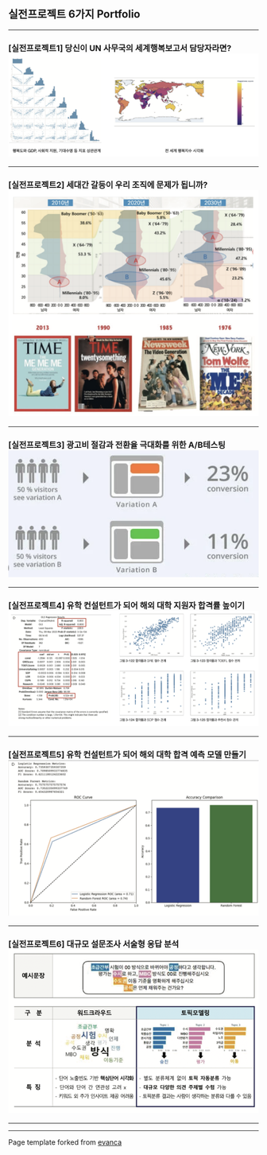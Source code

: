 ## 실전프로젝트 6가지 Portfolio
------------------------------------------------------------------------



### [실전프로젝트1] 당신이 UN 사무국의 세계행복보고서 담당자라면? <img src="images/project1.png"/>
---
### [실전프로젝트2] 세대간 갈등이 우리 조직에 문제가 됩니까? <img src="images/project2.png"/>
---
### [실전프로젝트3] 광고비 절감과 전환율 극대화를 위한 A/B테스팅 <img src="images/project3.png"/>
---
### [실전프로젝트4] 유학 컨설턴트가 되어 해외 대학 지원자 합격률 높이기 <img src="images/project4.png"/>
---
### [실전프로젝트5] 유학 컨설턴트가 되어 해외 대학 합격 예측 모델 만들기 <img src="images/project5.png"/>
---
### [실전프로젝트6] 대규모 설문조사 서술형 응답 분석 <img src="images/project6.png"/>

<!-- 
[Project 3 Title](http://example.com/) <img src="images/dummy_thumbnail.jpg?raw=true"/>

------------------------------------------------------------------------

### Category Name 2

-   [Project 1 Title](http://example.com/)
-   [Project 2 Title](http://example.com/)
-   [Project 3 Title](http://example.com/)
-   [Project 4 Title](http://example.com/)
-   [Project 5 Title](http://example.com/) -->

------------------------------------------------------------------------

------------------------------------------------------------------------

<p style="font-size:11px">

Page template forked from <a href="https://github.com/evanca/quick-portfolio">evanca</a>

</p>

<!-- Remove above link if you don't want to attibute -->